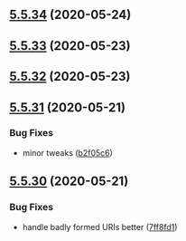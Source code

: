 ## [5.5.34](https://github.com/phandcock/grampsview/compare/v5.5.33...v5.5.34) (2020-05-24)



## [5.5.33](https://github.com/phandcock/grampsview/compare/v5.5.32...v5.5.33) (2020-05-23)



## [5.5.32](https://github.com/phandcock/grampsview/compare/v5.5.31...v5.5.32) (2020-05-23)



## [5.5.31](https://github.com/phandcock/grampsview/compare/v5.5.30...v5.5.31) (2020-05-21)


### Bug Fixes

* minor tweaks ([b2f05c6](https://github.com/phandcock/grampsview/commit/b2f05c66d258b93f9b5074d0a42840fcc6512dbe))



## [5.5.30](https://github.com/phandcock/grampsview/compare/v5.5.29...v5.5.30) (2020-05-21)


### Bug Fixes

* handle badly formed URIs better ([7ff8fd1](https://github.com/phandcock/grampsview/commit/7ff8fd1ec0eacdc2d974c8e8f16a5c6d27eff02c))



